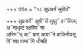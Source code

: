 +++
title = "१८ सुप्रावर्गं सुवीर्यं"

+++
सुप्रावर्गं᳓ सुवी᳓र्यं सुष्ठु᳓ वा᳓रियम्  
अ᳓नाधृष्टं रक्षस्वि᳓ना  
अस्मि᳓न्न् आ᳓ वाम् आया᳓ने वाजिनीवसू  
वि᳓श्वा वामा᳓नि धीमहि